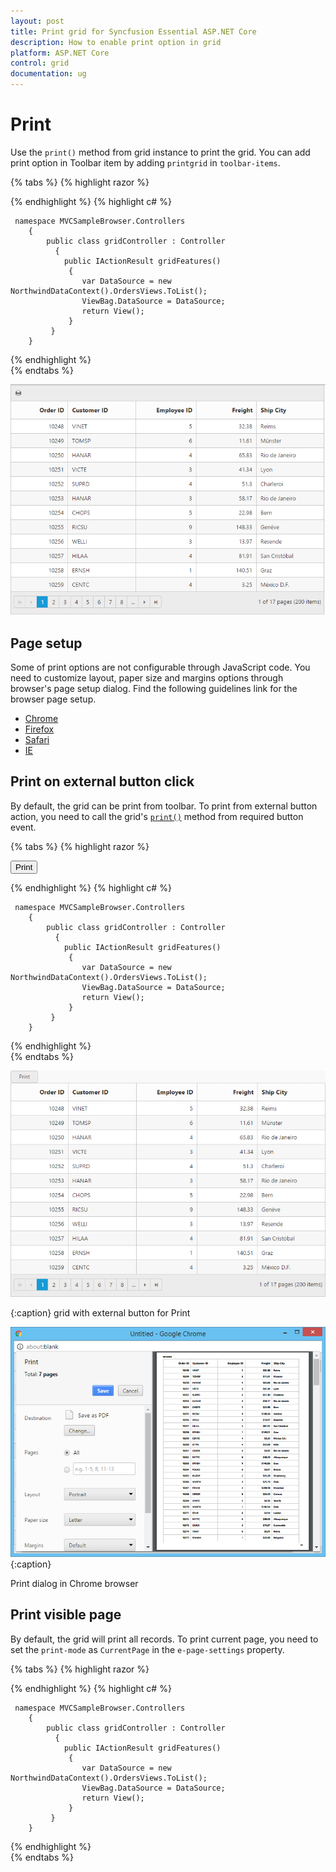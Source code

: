 ```yaml
---
layout: post
title: Print grid for Syncfusion Essential ASP.NET Core
description: How to enable print option in grid
platform: ASP.NET Core
control: grid
documentation: ug
---
```


# Print

Use the `print()` method from grid instance to print the grid. You can add print option in Toolbar item by adding `printgrid` in `toolbar-items`.

{% tabs %}
{% highlight razor %}

   <ej-grid id="Flatgrid" allow-paging="true" datasource="ViewBag.DataSource">
      <e-toolbar-settings show-toolbar="true" toolbar-items='@new List<string> {"printgrid"}'/>
        <e-columns>
            <e-column field="OrderID" header-text="Order ID" width="75" text-align="Right"></e-column>
            <e-column field="CustomerID" header-text="CustomerID" width="90"></e-column>
            <e-column field="EmployeeID" header-text="Employee ID" width="80" text-align="Right"></e-column>
            <e-column field="Freight" header-text="Freight" text-align="Right" width="80"></e-column>
            <e-column field="ShipCity" header-text="Ship City" width="90"></e-column>
        </e-columns>
   </ej-grid>
                   
{% endhighlight  %}
{% highlight c# %}

     namespace MVCSampleBrowser.Controllers
        {
            public class gridController : Controller
              { 
                public IActionResult gridFeatures()
                 {
                    var DataSource = new NorthwindDataContext().OrdersViews.ToList();
                    ViewBag.DataSource = DataSource;
                    return View();
                 }
             }
        } 
{% endhighlight  %}    
{% endtabs %}  

![](Print-grid_images/Print_img1.png)


## Page setup

Some of print options are not configurable through JavaScript code. You need to customize layout, paper size and margins options through browser's page setup dialog. Find the following guidelines link for the browser page setup.

* [Chrome](https://support.google.com/chrome/answer/1379552?hl=en)
* [Firefox](https://support.mozilla.org/en-US/kb/how-print-web-pages-firefox)
* [Safari](http://www.mintprintables.com/print-tips/adjust-margins-osx/)
* [IE](http://www.helpteaching.com/help/print/index.htm) 

## Print on external button click

By default, the grid can be print from toolbar. To print from external button action, you need to call the grid's [`print()`](http://help.syncfusion.com/js/api/ejgrid#methods:print) method from required button event.

{% tabs %}
{% highlight razor %}
   
   <button id="print">Print</button>
   <ej-grid id="Flatgrid" allow-paging="true" datasource="ViewBag.DataSource">
      <e-toolbar-settings show-toolbar="true" toolbar-items='@new List<string> {"printgrid"}'/>
        <e-columns>
            <e-column field="OrderID" header-text="Order ID" width="75" text-align="Right"></e-column>
            <e-column field="CustomerID" header-text="Customer ID" width="90"></e-column>
            <e-column field="EmployeeID" header-text="Employee ID" width="80" text-align="Right"></e-column>
            <e-column field="Freight" header-text="Freight" text-align="Right" width="80"></e-column>
            <e-column field="ShipCity" header-text="Ship City" width="90"></e-column>
        </e-columns>
   </ej-grid>
   <script type="text/javascript">
      $("#print").ejButton({ 
            showRoundedCorner: true,
            size: "mini",
            click: function () {
            $("#Printgrid").ejgrid("print");
        }
     });
    </script>
                   
{% endhighlight  %}
{% highlight c# %}

     namespace MVCSampleBrowser.Controllers
        {
            public class gridController : Controller
              { 
                public IActionResult gridFeatures()
                 {
                    var DataSource = new NorthwindDataContext().OrdersViews.ToList();
                    ViewBag.DataSource = DataSource;
                    return View();
                 }
             }
        } 
{% endhighlight  %}    
{% endtabs %}  

![](Print-grid_images/Print_img2.png)

{:caption}
grid with external button for Print

![](Print-grid_images/Print_img3.png)
{:caption}

Print dialog in Chrome browser

## Print visible page

By default, the grid will print all records. To print current page, you need to set the `print-mode` as `CurrentPage` in the `e-page-settings` property.

{% tabs %}
{% highlight razor %}

   <ej-grid id="Flatgrid" allow-paging="true" datasource="ViewBag.DataSource">
      <e-toolbar-settings show-toolbar="true" toolbar-items='@new List<string> {"printgrid"}'/>
       <e-page-settings print-mode="CurrentPage"></e-page-settings>
        <e-columns>
            <e-column field="OrderID" header-text="Order ID" width="75" text-align="Right"></e-column>
            <e-column field="CustomerID" header-text="CustomerID" width="90"></e-column>
            <e-column field="EmployeeID" header-text="Employee ID" width="80" text-align="Right"></e-column>
            <e-column field="Freight" header-text="Freight" text-align="Right" width="80"></e-column>
            <e-column field="ShipCity" header-text="Ship City" width="90"></e-column>
        </e-columns>
   </ej-grid>
                   
{% endhighlight  %}
{% highlight c# %}

     namespace MVCSampleBrowser.Controllers
        {
            public class gridController : Controller
              { 
                public IActionResult gridFeatures()
                 {
                    var DataSource = new NorthwindDataContext().OrdersViews.ToList();
                    ViewBag.DataSource = DataSource;
                    return View();
                 }
             }
        } 

{% endhighlight  %}    
{% endtabs %}  
